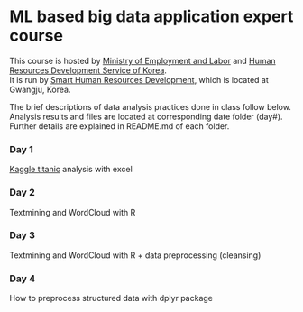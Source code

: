 # ML based big data application expert course

This course is hosted by [Ministry of Employment and Labor](http://www.moel.go.kr/) and [Human Resources Development Service of Korea](http://www.hrdkorea.or.kr/).  
It is run by [Smart Human Resources Development](https://www.smhrd.or.kr/), which is located at Gwangju, Korea.  

The brief descriptions of data analysis practices done in class follow below.  
Analysis results and files are located at corresponding date folder (day#).  
Further details are explained in README.md of each folder.  

### Day 1
[Kaggle titanic](https://www.kaggle.com/c/titanic) analysis with excel

### Day 2
Textmining and WordCloud with R

### Day 3
Textmining and WordCloud with R + data preprocessing (cleansing)

### Day 4
How to preprocess structured data with dplyr package
